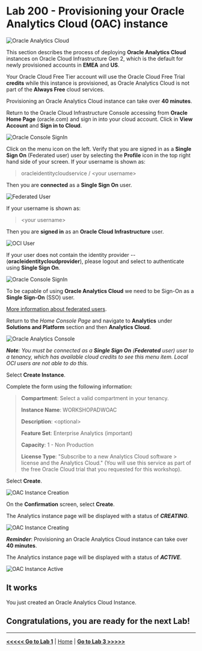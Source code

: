 # Lab 200 - Provisioning your Oracle Analytics Cloud (OAC) instance

![Oracle Analytics Cloud](/images/oac_banner.png)

This section describes the process of deploying **Oracle Analytics Cloud** instances on Oracle Cloud Infrastructure Gen 2, which is the default for newly provisioned accounts in **EMEA** and **US**.

Your Oracle Cloud Free Tier account will use the Oracle Cloud Free Trial **credits** while this instance is provisioned, as Oracle Analytics Cloud is not part of the **Always Free** cloud services.

Provisioning an Oracle Analytics Cloud instance can take over **40 minutes**.

Return to the Oracle Cloud Infrastructure Console accessing from **Oracle Home Page** (oracle.com) and sign in into your cloud account.
Click in **View Account** and **Sign in to Cloud**.

![Oracle Console SignIn](/images/lab200_1.png)

Click on the menu icon on the left. Verify that you are signed in as a **Single Sign On** (Federated user) user by selecting the **Profile** icon
in the top right hand side of your screen. If your username is shown as:

> oracleidentitycloudservice / \<your username\>
>
Then you are **connected** as a **Single Sign On** user.

![Federated User](/images/lab200_2.png)

If your username is shown as:

>\<your username\>
>
Then you are **signed in** as an **Oracle Cloud Infrastructure** user.

![OCI User](/images/lab200_3.png)

If your user does not contain the identity provider --(**oracleidentitycloudprovider**), please logout and select to authenticate
using **Single Sign On**.

![Oracle Console SignIn](/images/lab200_4.png)

To be capable of using **Oracle Analytics Cloud** we need to be Sign-On as a **Single Sign-On** (SSO) user.

[More information about federated users](https://docs.cloud.oracle.com/en-us/iaas/Content/Identity/Tasks/usingscim.htm).

Return to the *Home Console Page* and navigate to **Analytics** under **Solutions and Platform** section and then **Analytics Cloud**.

![Oracle Analytics Console](/images/lab200_5.png)

***Note**: You must be connected as a **Single Sign On** (**Federated** user) user to a tenancy, which has available cloud credits to see this menu
item. Local OCI users are not able to do this.*

Select **Create Instance**.

Complete the form using the following information:

> **Compartment**: Select a valid compartment in your tenancy.
>
>**Instance Name**: WORKSHOPADWOAC
>
>**Description**: \<optional\>
>
>**Feature Set**: Enterprise Analytics (important)
>
>**Capacity**: 1 - Non Production
>
> **License Type**: \"Subscribe to a new Analytics Cloud software > license and the Analytics Cloud.\" (You will use this service as part
> of the free Oracle Cloud trial that you requested for this workshop).

Select **Create**.

![OAC Instance Creation](/images/lab200_6.png)

On the **Confirmation** screen, select **Create**.

The Analytics instance page will be displayed with a status of ***CREATING***.

![OAC Instance Creating](/images/lab200_7.png)

***Reminder***: Provisioning an Oracle Analytics Cloud instance can take over **40 minutes**.

The Analytics instance page will be displayed with a status of ***ACTIVE***.

![OAC Instance Active](/images/lab200_8.png)

## It works

You just created an Oracle Analytics Cloud Instance.

## Congratulations, you are ready for the next Lab!

---

[**<<<<< Go to Lab 1**](../Lab1/README.md) | [Home](../README.md) | [**Go to Lab 3 >>>>>**](../Lab3/README.md)